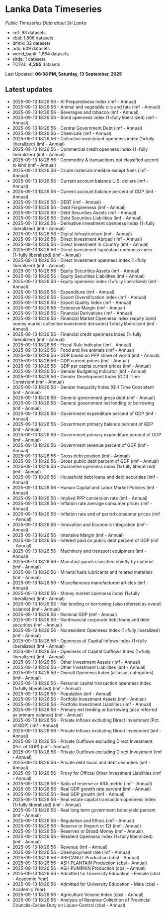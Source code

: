 # Lanka Data Timeseries
*Public Timeseries Data about Sri Lanka*

* imf: 93 datasets
* cbsl: 1,896 datasets
* dmtlk: 32 datasets
* adb: 609 datasets
* world_bank: 1,664 datasets
* sltda: 1 datasets
* TOTAL: **4,295** datasets

Last Updated: **06:38 PM, Saturday, 13 September, 2025**

## Latest updates

* 2025-09-13 18:26:56 - AI Preparedness Index (imf - Annual)
* 2025-09-13 18:26:56 - Animal and vegetable oils and fats (imf - Annual)
* 2025-09-13 18:26:56 - Beverages and tobacco (imf - Annual)
* 2025-09-13 18:26:56 - Bond openness index (1=fully liberalized) (imf - Annual)
* 2025-09-13 18:26:56 - Central Government Debt (imf - Annual)
* 2025-09-13 18:26:56 - Chemicals (imf - Annual)
* 2025-09-13 18:26:56 - Collective investment openness index (1=fully liberalized) (imf - Annual)
* 2025-09-13 18:26:56 - Commercial credit openness index (1=fully liberalized) (imf - Annual)
* 2025-09-13 18:26:56 - Commodity & transactions not classified accord to kind (imf - Annual)
* 2025-09-13 18:26:56 - Crude materials inedible except fuels (imf - Annual)
* 2025-09-13 18:26:56 - Current account balance U.S. dollars (imf - Annual)
* 2025-09-13 18:26:56 - Current account balance percent of GDP (imf - Annual)
* 2025-09-13 18:26:56 - DEBT (imf - Annual)
* 2025-09-13 18:26:56 - Debt Forgiveness (imf - Annual)
* 2025-09-13 18:26:56 - Debt Securities Assets (imf - Annual)
* 2025-09-13 18:26:56 - Debt Securities Liabilities (imf - Annual)
* 2025-09-13 18:26:56 - Derivative investment openness index (1=fully liberalized) (imf - Annual)
* 2025-09-13 18:26:56 - Digital Infrastructure (imf - Annual)
* 2025-09-13 18:26:56 - Direct Investment Abroad (imf - Annual)
* 2025-09-13 18:26:56 - Direct Investment In Country (imf - Annual)
* 2025-09-13 18:26:56 - Direct investment liquidation openness index (1=fully liberalized) (imf - Annual)
* 2025-09-13 18:26:56 - Direct investment openness index (1=fully liberalized) (imf - Annual)
* 2025-09-13 18:26:56 - Equity Securities Assets (imf - Annual)
* 2025-09-13 18:26:56 - Equity Securities Liabilities (imf - Annual)
* 2025-09-13 18:26:56 - Equity openness index (1=fully liberalized) (imf - Annual)
* 2025-09-13 18:26:56 - Expenditure (imf - Annual)
* 2025-09-13 18:26:56 - Export Diversification Index (imf - Annual)
* 2025-09-13 18:26:56 - Export Quality Index (imf - Annual)
* 2025-09-13 18:26:56 - Extensive Margin (imf - Annual)
* 2025-09-13 18:26:56 - Financial Derivatives (imf - Annual)
* 2025-09-13 18:26:56 - Financial Market Openness Index (equity bond money market collective investment derivates) 1=fully liberalized (imf - Annual)
* 2025-09-13 18:26:56 - Financial credit openness index (1=fully liberalized) (imf - Annual)
* 2025-09-13 18:26:56 - Fiscal Rule Indicator (imf - Annual)
* 2025-09-13 18:26:56 - Food and live animals (imf - Annual)
* 2025-09-13 18:26:56 - GDP based on PPP share of world (imf - Annual)
* 2025-09-13 18:26:56 - GDP current prices (imf - Annual)
* 2025-09-13 18:26:56 - GDP per capita current prices (imf - Annual)
* 2025-09-13 18:26:56 - Gender Budgeting Indicator (imf - Annual)
* 2025-09-13 18:26:56 - Gender Development Index (GDI) Time Consistent (imf - Annual)
* 2025-09-13 18:26:56 - Gender Inequality Index (GII) Time Consistent (imf - Annual)
* 2025-09-13 18:26:56 - General government gross debt (imf - Annual)
* 2025-09-13 18:26:56 - General government net lending or borrowing (imf - Annual)
* 2025-09-13 18:26:56 - Government expenditure percent of GDP (imf - Annual)
* 2025-09-13 18:26:56 - Government primary balance percent of GDP (imf - Annual)
* 2025-09-13 18:26:56 - Government primary expenditure percent of GDP (imf - Annual)
* 2025-09-13 18:26:56 - Government revenue percent of GDP (imf - Annual)
* 2025-09-13 18:26:56 - Gross debt position (imf - Annual)
* 2025-09-13 18:26:56 - Gross public debt percent of GDP (imf - Annual)
* 2025-09-13 18:26:56 - Guarantee openness index (1=fully liberalized) (imf - Annual)
* 2025-09-13 18:26:56 - Household debt loans and debt securities (imf - Annual)
* 2025-09-13 18:26:56 - Human Capital and Labor Market Policies (imf - Annual)
* 2025-09-13 18:26:56 - Implied PPP conversion rate (imf - Annual)
* 2025-09-13 18:26:56 - Inflation rate average consumer prices (imf - Annual)
* 2025-09-13 18:26:56 - Inflation rate end of period consumer prices (imf - Annual)
* 2025-09-13 18:26:56 - Innovation and Economic Integration (imf - Annual)
* 2025-09-13 18:26:56 - Intensive Margin (imf - Annual)
* 2025-09-13 18:26:56 - Interest paid on public debt percent of GDP (imf - Annual)
* 2025-09-13 18:26:56 - Machinery and transport equipment (imf - Annual)
* 2025-09-13 18:26:56 - Manufact goods classified chiefly by material (imf - Annual)
* 2025-09-13 18:26:56 - Mineral fuels lubricants and related materials (imf - Annual)
* 2025-09-13 18:26:56 - Miscellaneous manufactured articles (imf - Annual)
* 2025-09-13 18:26:56 - Money market openness index (1=fully liberalized) (imf - Annual)
* 2025-09-13 18:26:56 - Net lending or borrowing (also referred as overall balance) (imf - Annual)
* 2025-09-13 18:26:56 - Nominal GDP (imf - Annual)
* 2025-09-13 18:26:56 - Nonfinancial corporate debt loans and debt securities (imf - Annual)
* 2025-09-13 18:26:56 - Nonresident Openness Index (1=fully liberalized) (imf - Annual)
* 2025-09-13 18:26:56 - Openness of Capital Inflows Index (1=fully liberalized) (imf - Annual)
* 2025-09-13 18:26:56 - Openness of Capital Outflows Index (1=fully liberalized) (imf - Annual)
* 2025-09-13 18:26:56 - Other Investment Assets (imf - Annual)
* 2025-09-13 18:26:56 - Other Investment Liabilities (imf - Annual)
* 2025-09-13 18:26:56 - Overall Openness Index (all asset categories) (imf - Annual)
* 2025-09-13 18:26:56 - Personal capital transaction openness index (1=fully liberalized) (imf - Annual)
* 2025-09-13 18:26:56 - Population (imf - Annual)
* 2025-09-13 18:26:56 - Portfolio Investment Assets (imf - Annual)
* 2025-09-13 18:26:56 - Portfolio Investment Liabilities (imf - Annual)
* 2025-09-13 18:26:56 - Primary net lending or borrowing (also referred as primary balance) (imf - Annual)
* 2025-09-13 18:26:56 - Private Inflows excluding Direct Investment (Pct. of GDP) (imf - Annual)
* 2025-09-13 18:26:56 - Private Inflows excluding Direct Investment (imf - Annual)
* 2025-09-13 18:26:56 - Private Outflows excluding Direct Investment (Pct. of GDP) (imf - Annual)
* 2025-09-13 18:26:56 - Private Outflows excluding Direct Investment (imf - Annual)
* 2025-09-13 18:26:56 - Private debt loans and debt securities (imf - Annual)
* 2025-09-13 18:26:56 - Proxy for Official Other Investment Liabilities (imf - Annual)
* 2025-09-13 18:26:56 - Ratio of reserve or ARA metric (imf - Annual)
* 2025-09-13 18:26:56 - Real GDP growth rate percent (imf - Annual)
* 2025-09-13 18:26:56 - Real GDP growth (imf - Annual)
* 2025-09-13 18:26:56 - Real estate capital transaction openness index (1=fully liberalized) (imf - Annual)
* 2025-09-13 18:26:56 - Real long term government bond yield percent (imf - Annual)
* 2025-09-13 18:26:56 - Regulation and Ethics (imf - Annual)
* 2025-09-13 18:26:56 - Reserve or (Import or 12) (imf - Annual)
* 2025-09-13 18:26:56 - Reserves or Broad Money (imf - Annual)
* 2025-09-13 18:26:56 - Resident Openness Index (1=fully liberalized) (imf - Annual)
* 2025-09-13 18:26:56 - Revenue (imf - Annual)
* 2025-09-13 18:26:56 - Unemployment rate (imf - Annual)
* 2025-09-13 18:26:56 - ARECANUT Production (cbsl - Annual)
* 2025-09-13 18:26:56 - ASH PLANTAIN Production (cbsl - Annual)
* 2025-09-13 18:26:56 - ASH PUMPKIN Production (cbsl - Annual)
* 2025-09-13 18:26:56 - Admitted for University Education - Female (cbsl - Academic Year)
* 2025-09-13 18:26:56 - Admitted for University Education - Male (cbsl - Academic Year)
* 2025-09-13 18:26:56 - Agriculture Volume Index (cbsl - Annual)
* 2025-09-13 18:26:56 - Analysis of Revenue Collection of Provincial Councils-Excise Duty on Liquor-Central (cbsl - Annual)